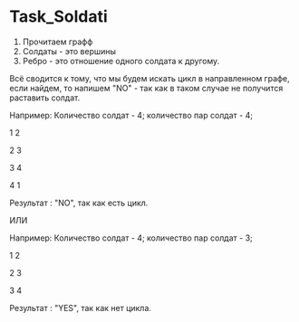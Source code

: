 # Task_Soldati

1. Прочитаем графф
2. Cолдаты - это вершины
3. Ребро - это отношение одного солдата к другому.

Всё сводится к тому, что мы будем искать цикл в направленном графе, если найдем, то напишем "NO" - так как в таком случае не получится раставить солдат.

Например:
Количество солдат - 4; количество пар солдат - 4;

1 2 

2 3

3 4

4 1

Результат : "NO", так как есть цикл.

ИЛИ

Например:
Количество солдат - 4; количество пар солдат - 3;

1 2 

2 3

3 4

Результат : "YES", так как нет цикла.
